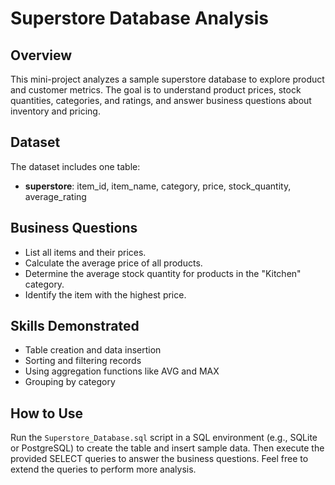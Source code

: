 # Superstore Database Analysis  
## Overview  
This mini-project analyzes a sample superstore database to explore product and customer metrics. The goal is to understand product prices, stock quantities, categories, and ratings, and answer business questions about inventory and pricing.  
## Dataset  
The dataset includes one table:  
- **superstore**: item_id, item_name, category, price, stock_quantity, average_rating  
## Business Questions  
- List all items and their prices.  
- Calculate the average price of all products.  
- Determine the average stock quantity for products in the "Kitchen" category.  
- Identify the item with the highest price.  
## Skills Demonstrated  
- Table creation and data insertion  
- Sorting and filtering records  
- Using aggregation functions like AVG and MAX  
- Grouping by category  
## How to Use  
Run the `Superstore_Database.sql` script in a SQL environment (e.g., SQLite or PostgreSQL) to create the table and insert sample data. Then execute the provided SELECT queries to answer the business questions. Feel free to extend the queries to perform more analysis.
